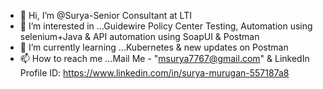 - 👋 Hi, I’m @Surya-Senior Consultant at LTI
- 👀 I’m interested in ...Guidewire Policy Center Testing, Automation using selenium+Java & API automation using SoapUI & Postman
- 🌱 I’m currently learning ...Kubernetes & new updates on Postman
- 📫 How to reach me ...Mail Me - "msurya7767@gmail.com" & LinkedIn Profile ID: https://www.linkedin.com/in/surya-murugan-557187a8

<!---
Surya-TestLeaf/Surya-TestLeaf is a ✨ special ✨ repository because its `README.md` (this file) appears on your GitHub profile.
You can click the Preview link to take a look at your changes.
--->
